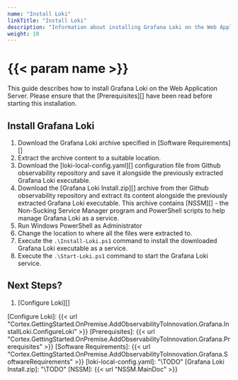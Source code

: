 ```yaml
---
name: "Install Loki"
linkTitle: "Install Loki"
description: "Information about installing Grafana Loki on the Web Application Server."
weight: 10
---
```


# {{< param name >}}

This guide describes how to install Grafana Loki on the Web Application Server. Please ensure that the [Prerequisites][] have been read before starting this installation.

## Install Grafana Loki

1. Download the Grafana Loki archive specified in [Software Requirements][]
1. Extract the archive content to a suitable location.
1. Download the [loki-local-config.yaml][] configuration file from Github observability repository and save it alongside the previously extracted Grafana Loki executable.
1. Download the [Grafana Loki Install.zip][] archive from ther Github observability repository and extract its content alongside the previously extracted Grafana Loki executable.
This archive contains [NSSM][] - the Non-Sucking Service Manager program and PowerShell scripts to help manage Grafana Loki as a service.
1. Run Windows PowerShell as Administrator
1. Change the location to where all the files were extracted to.
1. Execute the `.\Install-Loki.ps1` command to install the downloaded Grafana Loki executable as a service.
1. Execute the `.\Start-Loki.ps1` command to start the Grafana Loki service.

## Next Steps?

1. [Configure Loki][]

[Configure Loki]: {{< url "Cortex.GettingStarted.OnPremise.AddObservabilityToInnovation.Grafana.InstallLoki.ConfigureLoki" >}}
[Prerequisites]: {{< url "Cortex.GettingStarted.OnPremise.AddObservabilityToInnovation.Grafana.Prerequisites" >}}
[Software Requirements]: {{< url "Cortex.GettingStarted.OnPremise.AddObservabilityToInnovation.Grafana.SoftwareRequirements" >}}
[loki-local-config.yaml]: "\TODO"
[Grafana Loki Install.zip]: "\TODO"
[NSSM]: {{< url "NSSM.MainDoc" >}}
